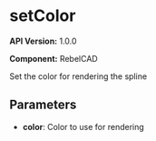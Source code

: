 # setColor

**API Version:** 1.0.0

**Component:** RebelCAD

Set the color for rendering the spline

## Parameters

- **color**: Color to use for rendering


